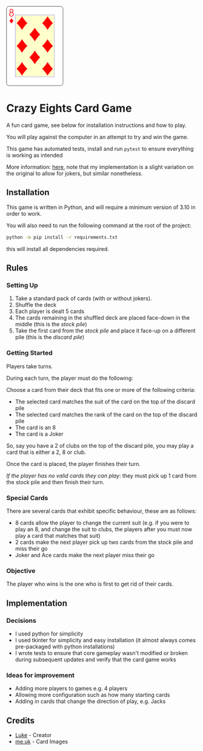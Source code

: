 <img width="150px" src="https://raw.githubusercontent.com/curlpipe/crazy8s/refs/heads/main/assets/logo.gif"></img>

# Crazy Eights Card Game

A fun card game, see below for installation instructions and how to play.

You will play against the computer in an attempt to try and win the game.

This game has automated tests, install and run `pytest` to ensure everything is working as intended

More information: [here](https://en.wikipedia.org/wiki/Crazy_Eights), note that my implementation is a slight variation on the original to allow for jokers, but similar nonetheless.

## Installation

This game is written in Python, and will require a minimum version of 3.10 in order to work.

You will also need to run the following command at the root of the project:

```sh
python -m pip install -r requirements.txt
```

this will install all dependencies required.

## Rules

### Setting Up

1. Take a standard pack of cards (with or without jokers).
2. Shuffle the deck
3. Each player is dealt 5 cards
4. The cards remaining in the shuffled deck are placed face-down in the middle (this is the *stock pile*)
5. Take the first card from the *stock pile* and place it face-up on a different pile (this is the *discard pile*)

### Getting Started

Players take turns.

During each turn, the player must do the following:

Choose a card from their deck that fits one or more of the following criteria:

- The selected card matches the suit of the card on the top of the discard pile
- The selected card matches the rank of the card on the top of the discard pile
- The card is an 8
- The card is a Joker

So, say you have a 2 of clubs on the top of the discard pile, you may play a card that is either a 2, 8 or club.

Once the card is placed, the player finishes their turn.

*If the player has no valid cards they can play*: they must pick up 1 card from the stock pile and then finish their turn.

### Special Cards

There are several cards that exhibit specific behaviour, these are as follows:

- 8 cards allow the player to change the current suit (e.g. if you were to play an 8, and change the suit to clubs, the players after you must now play a card that matches that suit)
- 2 cards make the next player pick up two cards from the stock pile and miss their go
- Joker and Ace cards make the next player miss their go

### Objective

The player who wins is the one who is first to get rid of their cards.

## Implementation

### Decisions

- I used python for simplicity
- I used tkinter for simplicity and easy installation (it almost always comes pre-packaged with python installations)
- I wrote tests to ensure that core gameplay wasn't modified or broken during subsequent updates and verify that the card game works

### Ideas for improvement

- Adding more players to games e.g. 4 players
- Allowing more configuration such as how many starting cards
- Adding in cards that change the direction of play, e.g. Jacks

## Credits

- [Luke](https://github.com/curlpipe) - Creator
- [me.uk](https://www.me.uk/cards) - Card Images

